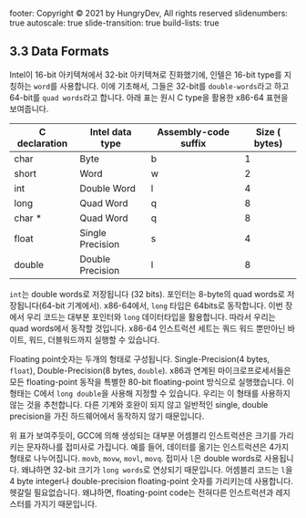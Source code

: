 footer: Copyright © 2021 by HungryDev, All rights reserved
slidenumbers: true
autoscale: true
slide-transition: true
build-lists: true

## 3.3 Data Formats

Intel이 16-bit 아키텍쳐에서 32-bit 아키텍쳐로 진화했기에, 인텔은 16-bit type를 지칭하는 `word`를 사용합니다. 이에 기초해서, 그들은 32-bit를 `double-words`라고 하고 64-bit를 `quad words`라고 합니다. 아래 표는 원시 C type을 활용한 x86-64 표현을 보여줍니다.

| C declaration  | Intel data type | Assembly-code suffix | Size ( bytes) |
| -------------   | --------------- | ---------------------   | -----------    |
 | char                           |            Byte | b | 1 |
| short | Word | w | 2 |
| int | Double Word | l | 4 |
| long | Quad Word | q | 8 |
| char * | Quad Word | q | 8 |
| float | Single Precision | s | 4 |
| double | Double Precision | l | 8 |

`int`는 double words로 저장됩니다 (32 bits). 포인터는 8-byte의 quad words로 저장됩니다(64-bit 기계에서). x86-64에서, `long` 타입은 64bits로 동작합니다. 이번 장에서 우리 코드는 대부분 포인터와 `long` 데이터타입을 활용합니다. 따라서 우리는 quad words에서 동작할 것입니다. x86-64 인스트럭션 세트는 쿼드 워드 뿐만아닌  바이트, 워드, 더블워드까지 실행할 수 있습니다.</br>

Floating point숫자는 두개의 형태로 구성됩니다. Single-Precision(4 bytes, `float`), Double-Precision(8 bytes, `double`). x86과 연계된 마이크로프로세서들은 모든 floating-point 동작을 특별한 80-bit floating-point 방식으로 실행했습니다. 이 형태는 C에서 `long double`을 사용해 지정할 수 있습니다. 우리는 이 형태를 사용하지 않는 것을 추천합니다. 다른 기계와 호완이 되지 않고 일반적인 single, double precision을 가진 하드웨어에서 동작하지 않기 때문입니다.</br>

위 표가 보여주듯이, GCC에 의해 생성되는 대부분 어셈블리 인스트럭션은 크기를 가리키는 문자하나를 접미사로 가집니다. 예를 들어, 데이터를 옮기는 인스트럭션은 4가지 형태로 나누어집니다. `movb`, `movw`, `movl`, `movq`. 접미사 `l`은 double words로 사용됩니다. 왜냐하면 32-bit 크기가 `long words`로 연상되기 때문입니다. 어셈블리 코드는 `l`을 4 byte integer나 double-precision floating-point 숫자를 가리키는데 사용합니다. 헷갈릴 필요없습니다. 왜냐하면, floating-point code는 전혀다른 인스트럭션과 레지스터를 가지기 때문입니다.